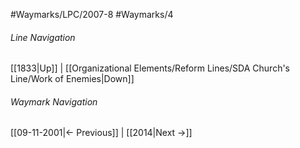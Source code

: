 #Waymarks/LPC/2007-8
#Waymarks/4
###### Line Navigation
[[1833|Up]] | [[Organizational Elements/Reform Lines/SDA Church's Line/Work of Enemies|Down]]
###### Waymark Navigation
[[09-11-2001|<- Previous]] | [[2014|Next ->]]
